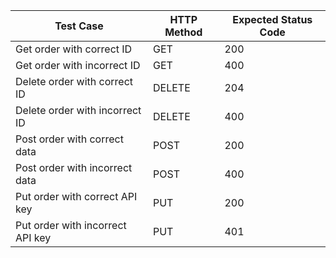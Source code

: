 | Test Case                                         | HTTP Method| Expected Status Code|
|---------------------------------------------------|-----------|--------|
| Get order with correct ID                         | GET       | 200    |
| Get order with incorrect ID                       | GET       | 400    |
| Delete order with correct ID                      | DELETE    | 204    |
| Delete order with incorrect ID                    | DELETE    | 400    |
| Post order with correct data                      | POST      | 200    |
| Post order with incorrect data                    | POST      | 400    |
| Put order with correct API key                    | PUT       | 200    |
| Put order with incorrect API key                  | PUT       | 401    |